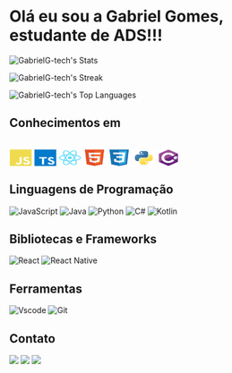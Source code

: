 # Olá eu sou a Gabriel Gomes, estudante de ADS!!! #

![GabrielG-tech's Stats](https://github-readme-stats.vercel.app/api?username=GabrielG-tech&theme=dark&show_icons=true&hide_border=false&count_private=true)

![GabrielG-tech's Streak](https://github-readme-streak-stats.herokuapp.com/?user=GabrielG-tech&theme=dark&hide_border=false)

![GabrielG-tech's Top Languages](https://github-readme-stats.vercel.app/api/top-langs/?username=GabrielG-tech&theme=dark&show_icons=true&hide_border=false&layout=compact)

## Conhecimentos em  

<div style="display: inline_block"><br>
  <img align="center" alt="Js" height="30" width="40" src="https://raw.githubusercontent.com/devicons/devicon/master/icons/javascript/javascript-plain.svg">
  <img align="center" alt="Ts" height="30" width="40" src="https://raw.githubusercontent.com/devicons/devicon/master/icons/typescript/typescript-plain.svg">
  <img align="center" alt="React" height="30" width="40" src="https://raw.githubusercontent.com/devicons/devicon/master/icons/react/react-original.svg">
  <img align="center" alt="HTML" height="30" width="40" src="https://raw.githubusercontent.com/devicons/devicon/master/icons/html5/html5-original.svg">
  <img align="center" alt="CSS" height="30" width="40" src="https://raw.githubusercontent.com/devicons/devicon/master/icons/css3/css3-original.svg">
  <img align="center" alt="Python" height="30" width="40" src="https://raw.githubusercontent.com/devicons/devicon/master/icons/python/python-original.svg">
  <img align="center" alt="Csharp" height="30" width="40" src="https://raw.githubusercontent.com/devicons/devicon/master/icons/csharp/csharp-original.svg">
</div>

##

## Linguagens de Programação ##
  
  ![JavaScript](https://img.shields.io/badge/JavaScript-F7DF1E?style=for-the-badge&logo=javascript&logoColor=black)
	![Java](https://img.shields.io/badge/java-%23ED8B00.svg?style=for-the-badge&logo=openjdk&logoColor=white)
  ![Python](https://img.shields.io/badge/python-3670A0?style=for-the-badge&logo=python&logoColor=ffdd54)
  ![C#](https://img.shields.io/badge/C%23-239120?style=for-the-badge&logo=c-sharp&logoColor=white)
  ![Kotlin](https://img.shields.io/badge/Kotlin-0095D5?&style=for-the-badge&logo=kotlin&logoColor=white)
  
##

## Bibliotecas e Frameworks ##

  ![React](https://img.shields.io/badge/React-20232A?style=for-the-badge&logo=react&logoColor=61DAFB)
  ![React Native](https://img.shields.io/badge/React_Native-20232A?style=for-the-badge&logo=react&logoColor=61DAFB)

##

## Ferramentas ##

  ![Vscode](https://img.shields.io/badge/Vscode-007ACC?style=for-the-badge&logo=visual-studio-code&logoColor=white)
  ![Git](https://img.shields.io/badge/GIT-E44C30?style=for-the-badge&logo=git&logoColor=white)
  
##

## Contato ##
 
<div> 
  <a href="https://wa.me/5521987451848" target="_blank"><img src="https://img.shields.io/badge/WhatsApp-25D366?style=for-the-badge&logo=whatsapp&logoColor=white" target="_blank"></a>
  <a href="https://www.linkedin.com/in/gabrielgomessouza/" target="_blank"><img src="https://img.shields.io/badge/-LinkedIn-%230077B5?style=for-the-badge&logo=linkedin&logoColor=white" target="_blank"></a> 
  <a href = "mailto:gabriel@mpsouza.com.br"><img src="https://img.shields.io/badge/-Gmail-%23333?style=for-the-badge&logo=gmail&logoColor=white" target="_blank"></a>
</div>
